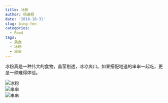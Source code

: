 ```yaml
---
title: 冰粉
author: 杨嘉程
date: '2018-10-31'
slug: bing-fen
categories:
  - Food
tags:
  - 美食
  - 冰粉
  - 串串
---
```


冰粉真是一种伟大的食物，晶莹剔透，冰凉爽口。如果搭配地道的串串一起吃，更是一种难得体验。

<img src="/images/1bingfen.jpeg"  style="max-width:100%;min-width:150px;  float:center;display: block;" alt="冰粉"/>

<img src="/images/1chuanchuan.jpeg"  style="max-width:100%;min-width:150px;  float:center;display: block;" alt="串串"/>

<img src="/images/1tudoufen.jpeg"  style="max-width:100%;min-width:150px;  float:center;display: block;" alt="串串"/>